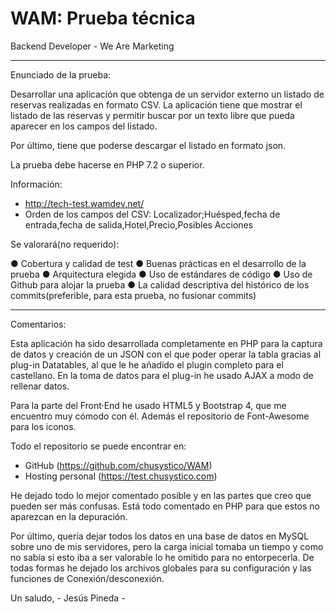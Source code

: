 # WAM: Prueba técnica
Backend Developer - We Are Marketing

-----------------------------------------------------------------------------------------------------------------

Enunciado de la prueba:

Desarrollar una aplicación que obtenga de un servidor externo un listado de reservas realizadas en
formato CSV. La aplicación tiene que mostrar el listado de las reservas y permitir buscar por un texto libre que
pueda aparecer en los campos del listado.

Por último, tiene que poderse descargar el listado en formato json.

La prueba debe hacerse en PHP 7.2 o superior.

Información:
- http://tech-test.wamdev.net/
- Orden de los campos del CSV: Localizador;Huésped,fecha de entrada,fecha de
salida,Hotel,Precio,Posibles Acciones

Se valorará(no requerido):

● Cobertura y calidad de test
● Buenas prácticas en el desarrollo de la prueba
● Arquitectura elegida
● Uso de estándares de código
● Uso de Github para alojar la prueba
● La calidad descriptiva del histórico de los commits(preferible, para esta prueba, no fusionar commits)

-----------------------------------------------------------------------------------------------------------------

Comentarios:

Esta aplicación ha sido desarrollada completamente en PHP para la captura de datos y creación de un 
JSON con el que poder operar la tabla gracias al plug-in Datatables, al que le he añadido el plugin 
completo para el castellano. En la toma de datos para el plug-in he usado AJAX a modo de rellenar datos.

Para la parte del Front·End he usado HTML5 y Bootstrap 4, que me encuentro muy cómodo con él. 
Además el repositorio de Font-Awesome para los iconos.

Todo el repositorio se puede encontrar en:
  - GitHub (https://github.com/chusystico/WAM)
  - Hosting personal (https://test.chusystico.com)

He dejado todo lo mejor comentado posible y en las partes que creo que pueden ser más confusas. Está 
todo comentado en PHP para que estos no aparezcan en la depuración.

Por último, quería dejar todos los datos en una base de datos en MySQL sobre uno de mis servidores, pero la 
carga inicial tomaba un tiempo y como no sabía si esto iba a ser valorable lo he omitido para no entorpecerla.
De todas formas he dejado los archivos globales para su configuración y las funciones de Conexión/desconexión.

Un saludo,
											- Jesús Pineda -
